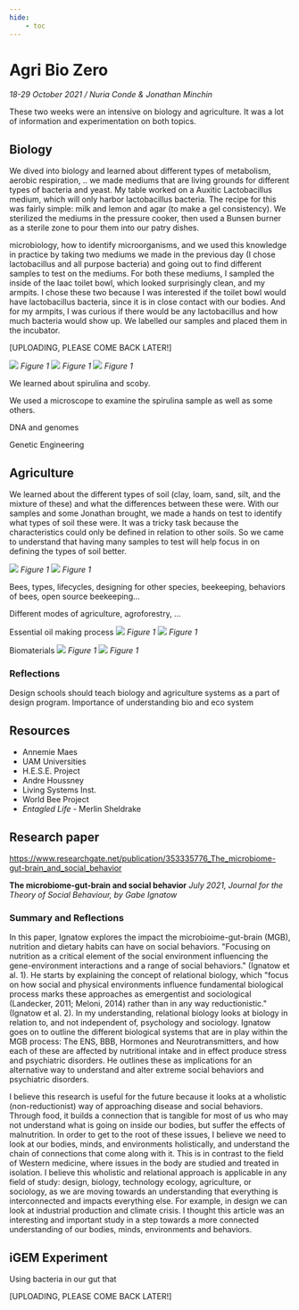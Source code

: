 ```yaml
---
hide:
    - toc
---
```


# Agri Bio Zero
*18-29 October 2021 / Nuria Conde & Jonathan Minchin*

These two weeks were an intensive on biology and agriculture. It was a lot of information and experimentation on both topics.

## Biology
We dived into biology and learned about different types of metabolism, aerobic respiration, .. we made mediums that are living grounds for different types of bacteria and yeast. My table worked on a Auxitic Lactobacillus medium, which will only harbor lactobacillus bacteria. The recipe for this was fairly simple: milk and lemon and agar (to make a gel consistency). We sterilized the mediums in the pressure cooker, then used a Bunsen burner as a sterile zone to pour them into our patry dishes.

microbiology, how to identify microorganisms, and we used this knowledge in practice by taking two mediums we made in the previous day (I chose lactobacillus and all purpose bacteria) and going out to find different samples to test on the mediums. For both these mediums, I sampled the inside of the Iaac toilet bowl, which looked surprisingly clean, and my armpits. I chose these two because I was interested if the toilet bowl would have lactobacillus bacteria, since it is in close contact with our bodies. And for my armpits, I was curious if there would be any lactobacillus and how much bacteria would show up. We labelled our samples and placed them in the incubator.

[UPLOADING, PLEASE COME BACK LATER!]

![](../images/03_agribio/.jpg)
*Figure 1*
![](../images/03_agribio/.jpg)
*Figure 1*
![](../images/03_agribio/.jpg)
*Figure 1*

We learned about spirulina and scoby.

We used a microscope to examine the spirulina sample as well as some others.

DNA and genomes

Genetic Engineering

## Agriculture
We learned about the different types of soil (clay, loam, sand, silt, and the mixture of these) and what the differences between these were. With our samples and some Jonathan brought, we made a hands on test to identify what types of soil these were. It was a tricky task because the characteristics could only be defined in relation to other soils. So we came to understand that having many samples to test will help focus in on defining the types of soil better.

![](../images/03_agribio/.jpg)
*Figure 1*
![](../images/03_agribio/.jpg)
*Figure 1*

Bees, types, lifecycles, designing for other species, beekeeping, behaviors of bees, open source beekeeping...

Different modes of agriculture, agroforestry, ...

Essential oil making process
![](../images/03_agribio/ACho_IMG_2620.jpg)
*Figure 1*
![](../images/03_agribio/ACho_IMG_3974.jpg)
*Figure 1*

Biomaterials
![](../images/03_agribio/.jpg)
*Figure 1*
![](../images/03_agribio/.jpg)
*Figure 1*

### Reflections
Design schools should teach biology and agriculture systems as a part of design program. Importance of understanding bio and eco system

## Resources
- Annemie Maes
- UAM Universities
- H.E.S.E. Project
- Andre Houssney
- Living Systems Inst.
- World Bee Project
- *Entagled Life* - Merlin Sheldrake


## Research paper
https://www.researchgate.net/publication/353335776_The_microbiome-gut-brain_and_social_behavior

**The microbiome-gut-brain and social behavior**
*July 2021, Journal for the Theory of Social Behaviour, by Gabe Ignatow*

### Summary and Reflections

In this paper, Ignatow explores the impact the microbioime-gut-brain (MGB), nutrition and dietary habits can have on social behaviors. "Focusing on nutrition as a critical element of the social environment influencing the gene-environment interactions and a range of social behaviors." (Ignatow et al. 1). He starts by explaining the concept of relational biology, which "focus on how social and physical environments influence fundamental biological process marks these approaches as emergentist and sociological (Landecker, 2011; Meloni, 2014) rather than in any way reductionistic." (Ignatow et al. 2). In my understanding, relational biology looks at biology in relation to, and not independent of, psychology and sociology. Ignatow goes on to outline the different biological systems that are in play within the MGB process: The ENS, BBB, Hormones and Neurotransmitters, and how each of these are affected by nutritional intake and in effect produce stress and psychiatric disorders. He outlines these as implications for an alternative way to understand and alter extreme social behaviors and psychiatric disorders.

I believe this research is useful for the future because it looks at a wholistic (non-reductionist) way of approaching disease and social behaviors. Through food, it builds a connection that is tangible for most of us who may not understand what is going on inside our bodies, but suffer the effects of malnutrition. In order to get to the root of these issues, I believe we need to look at our bodies, minds, and environments holistically, and understand the chain of connections that come along with it. This is in contrast to the field of Western medicine, where issues in the body are studied and treated in isolation. I believe this wholistic and relational approach is applicable in any field of study: design, biology, technology ecology, agriculture, or sociology, as we are moving towards an understanding that everything is interconnected and impacts everything else. For example, in design we can look at industrial production and climate crisis. I thought this article was an interesting and important study in a step towards a more connected understanding of our bodies, minds, environments and behaviors.

## iGEM Experiment

Using bacteria in our gut that

[UPLOADING, PLEASE COME BACK LATER!]
